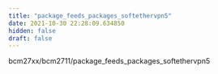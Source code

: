 ```yaml
---
title: "package_feeds_packages_softethervpn5"
date: 2021-10-30 22:28:09.634850
hidden: false
draft: false
---
```


bcm27xx/bcm2711/package_feeds_packages_softethervpn5

